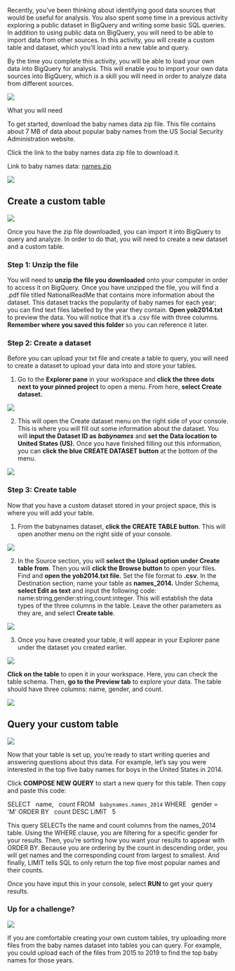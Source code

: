 
Recently, you’ve been thinking about identifying good data sources that would be useful for analysis. You also spent some time in a previous activity exploring a public dataset in BigQuery and writing some basic SQL queries. In addition to using public data on BigQuery, you will need to be able to import data from other sources. In this activity, you will create a custom table and dataset, which you’ll load into a new table and query. 

By the time you complete this activity, you will be able to load your own data into BigQuery for analysis. This will enable you to import your own data sources into BigQuery, which is a skill you will need in order to analyze data from different sources.

![](https://d3c33hcgiwev3.cloudfront.net/imageAssetProxy.v1/U30M_C8dR2m9DPwvHfdpyg_df6964d962f44d6abfb8e55e554551aa_dotted-line-left.png?expiry=1628121600000&hmac=0VYNMdUDYBET_6QNewVAb8zm1xFDrgYtM5x_Z6WZjoo)

What you will need 

To get started, download the baby names data zip file. This file contains about 7 MB of data about popular baby names from the US Social Security Administration website.

Click the link to the baby names data zip file to download it.

Link to baby names data: [names.zip](https://storage.googleapis.com/gwg-content/gdac006/names.zip)

![](https://d3c33hcgiwev3.cloudfront.net/imageAssetProxy.v1/pRfhom0NRSOX4aJtDYUjNA_2695fc6696dc4c30898bc12871f1c740_dotted-line-right.png?expiry=1628208000000&hmac=MpGi3RN5tUJUVHBulmLo8EGkG-gciKUz6ZK5yEC43L0)

## Create a custom table

![](https://d3c33hcgiwev3.cloudfront.net/imageAssetProxy.v1/BZoPGCbqS32aDxgm6mt9kg_bfbeb57eeb1743938a5041c2251e2ff0_line-y.png?expiry=1628121600000&hmac=q_o7yfMxo31yowp24ljltBagdnFzAg_uXQXFwZMWqHE)

Once you have the zip file downloaded, you can import it into BigQuery to query and analyze. In order to do that, you will need to create a new dataset and a custom table. 

### Step 1: Unzip the file

You will need to **unzip the file you downloaded** onto your computer in order to access it on BigQuery. Once you have unzipped the file, you will find a .pdf file titled NationalReadMe that contains more information about the dataset. This dataset tracks the popularity of baby names for each year; you can find text files labelled by the year they contain. **Open yob2014.txt** to preview the data. You will notice that it’s a .csv file with three columns. **Remember where you saved this folder** so you can reference it later. 

### Step 2: Create a dataset

Before you can upload your txt file and create a table to query, you will need to create a dataset to upload your data into and store your tables.

1. Go to the **Explorer pane** in your workspace and **click the three dots next to your pinned project** to open a menu. From here, **select** **Create dataset.**

![](https://d3c33hcgiwev3.cloudfront.net/imageAssetProxy.v1/Le-5XaCaSnCvuV2gmjpweA_9fef0882f1034e0eaab4054d0c0a9df1_Public1.png?expiry=1628208000000&hmac=BDodK6hq3D5FthTz4uHjUdMpo0ubliqDzM6z067gJtc)

2. This will open the Create dataset menu on the right side of your console. This is where you will fill out some information about the dataset. You will **input the Dataset ID as** **_babynames_** and **set the Data location to United States (US).** Once you have finished filling out this information, you can **click the blue CREATE DATASET button** at the bottom of the menu.

![](https://d3c33hcgiwev3.cloudfront.net/imageAssetProxy.v1/oRmk6k19RaiZpOpNfdWoLw_97d89aed9dfe4262996d3426c8c6e8f1_Public2.png?expiry=1628208000000&hmac=Iu28A-7jqVZSQZmGLDBoS6PlftsngAaYISgzERVSA4A)

### Step 3: Create table

Now that you have a custom dataset stored in your project space, this is where you will add your table.

1. From the babynames dataset, **click the CREATE TABLE button**. This will open another menu on the right side of your console.

![](https://d3c33hcgiwev3.cloudfront.net/imageAssetProxy.v1/r9Rb_xACSqmUW_8QArqp1g_5a8a38152b6043f3afe10ee378f370f1_Public3.png?expiry=1628208000000&hmac=9DlHKX2s2AP5z3NXb46T1bzFuPrYn21o_TO6MbUOJEg)

2. In the Source section, you will **select the Upload option under Create table from**. Then you will **click the Browse button** to open your files. Find and **open the yob2014.txt file.** Set the file format to **.csv**. In the Destination section, name your table as **names_2014.** Under Schema, **select Edit as text** and input the following code: name:string,gender:string,count:integer. This will establish the data types of the three columns in the table. Leave the other parameters as they are, and select **Create table**. 

![](https://d3c33hcgiwev3.cloudfront.net/imageAssetProxy.v1/Oc6ZaMWATMaOmWjFgAzGZA_def63ea152bc41baafb01b0dcde0aef1_Public4.png?expiry=1628208000000&hmac=jRJe1Ze-2oook-qZraJByo9hOYNdBmUBcoqZwoHeC_c)

3. Once you have created your table, it will appear in your Explorer pane under the dataset you created earlier. 

![](https://d3c33hcgiwev3.cloudfront.net/imageAssetProxy.v1/TESkHYH2TDaEpB2B9hw2xQ_db3292521ea648bcbdb34a0c874c62f1_Public5.png?expiry=1628208000000&hmac=sozC_R5lAikIyY_S8zwB9ZnMLupmKZJQhnBxeQjXoJY)

**Click on the table** to open it in your workspace. Here, you can check the table schema. Then, **go to the Preview tab** to explore your data. The table should have three columns: name, gender, and count.

![](https://d3c33hcgiwev3.cloudfront.net/imageAssetProxy.v1/4dFbKeWeSYSRWynlnmmEwA_9da146d3a21842b5a2b78f0856c695f1_Public6.png?expiry=1628208000000&hmac=PtFP14aWqcgLi0s75hIpfcS2DKCl5L1U1dtm8TvqW1Y)

## Query your custom table

![](https://d3c33hcgiwev3.cloudfront.net/imageAssetProxy.v1/BZoPGCbqS32aDxgm6mt9kg_bfbeb57eeb1743938a5041c2251e2ff0_line-y.png?expiry=1628121600000&hmac=q_o7yfMxo31yowp24ljltBagdnFzAg_uXQXFwZMWqHE)

Now that your table is set up, you’re ready to start writing queries and answering questions about this data. For example, let’s say you were interested in the top five baby names for boys in the United States in 2014. 

Click **COMPOSE NEW QUERY** to start a new query for this table. Then copy and paste this code:

SELECT   name,   count FROM   `babynames.names_2014` WHERE   gender = 'M' ORDER BY   count DESC LIMIT   5

This query SELECTs the name and count columns from the names_2014 table. Using the WHERE clause, you are filtering for a specific gender for your results. Then, you’re sorting how you want your results to appear with ORDER BY. Because you are ordering by the count in descending order, you will get names and the corresponding count from largest to smallest. And finally, LIMIT tells SQL to only return the top five most popular names and their counts. 

Once you have input this in your console, select **RUN** to get your query results.

### Up for a challenge?

![](https://d3c33hcgiwev3.cloudfront.net/imageAssetProxy.v1/GEzNGae6QXOMzRmnutFzRQ_a0547d3619d14ca08a57efd29b43ce36_shortline-y.png?expiry=1628121600000&hmac=e9Qqudt-w7nEK_YoaqPjnsDoeWUubnWaOY2_OOYbORQ)

If you are comfortable creating your own custom tables, try uploading more files from the baby names dataset into tables you can query. For example, you could upload each of the files from 2015 to 2019 to find the top baby names for those years.